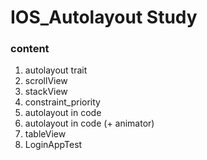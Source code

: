 # IOS_Autolayout Study


### content 

1. autolayout trait
2. scrollView
3. stackView
4. constraint_priority
5. autolayout in code 
6. autolayout in code (+ animator)
7. tableView
8. LoginAppTest
